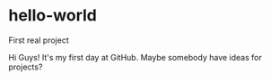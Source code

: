 # hello-world
First real project

Hi Guys!
It's my first day at GitHub.
Maybe somebody have ideas for projects?

